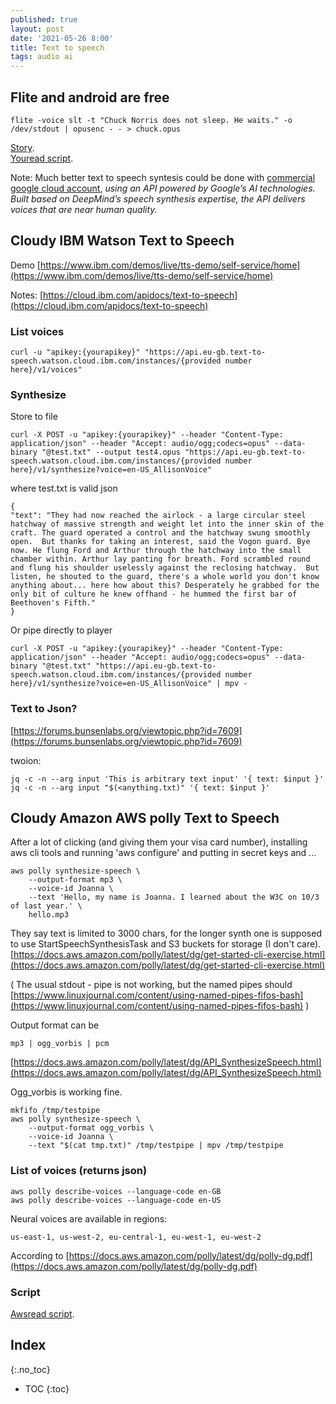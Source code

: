 ```yaml
---
published: true
layout: post
date: '2021-05-26 8:00'
title: Text to speech
tags: audio ai 
---
```

## Flite and android are free

    flite -voice slt -t "Chuck Norris does not sleep. He waits." -o /dev/stdout | opusenc - - > chuck.opus

[Story](https://forums.bunsenlabs.org/viewtopic.php?pid=114642#p114642).  
[Youread script](https://raw.githubusercontent.com/brontosaurusrex/bucentaur/master/.experiments/bin/youread).

Note: Much better text to speech syntesis could be done with [commercial google cloud account](https://cloud.google.com/text-to-speech/docs/quickstart-protocol), _using an API powered by Google’s AI technologies. Built based on DeepMind’s speech synthesis expertise, the API delivers voices that are near human quality._

## Cloudy IBM Watson Text to Speech

Demo [https://www.ibm.com/demos/live/tts-demo/self-service/home](https://www.ibm.com/demos/live/tts-demo/self-service/home)

Notes: [https://cloud.ibm.com/apidocs/text-to-speech](https://cloud.ibm.com/apidocs/text-to-speech)

### List voices

    curl -u "apikey:{yourapikey}" "https://api.eu-gb.text-to-speech.watson.cloud.ibm.com/instances/{provided number here}/v1/voices"

### Synthesize

Store to file

    curl -X POST -u "apikey:{yourapikey}" --header "Content-Type: application/json" --header "Accept: audio/ogg;codecs=opus" --data-binary "@test.txt" --output test4.opus "https://api.eu-gb.text-to-speech.watson.cloud.ibm.com/instances/{provided number here}/v1/synthesize?voice=en-US_AllisonVoice"

where test.txt is valid json

    {
    "text": "They had now reached the airlock - a large circular steel hatchway of massive strength and weight let into the inner skin of the craft. The guard operated a control and the hatchway swung smoothly open.  But thanks for taking an interest, said the Vogon guard. Bye now. He flung Ford and Arthur through the hatchway into the small chamber within. Arthur lay panting for breath. Ford scrambled round and flung his shoulder uselessly against the reclosing hatchway.  But listen, he shouted to the guard, there's a whole world you don't know anything about... here how about this? Desperately he grabbed for the only bit of culture he knew offhand - he hummed the first bar of Beethoven's Fifth."
    }

Or pipe directly to player

    curl -X POST -u "apikey:{yourapikey}" --header "Content-Type: application/json" --header "Accept: audio/ogg;codecs=opus" --data-binary "@test.txt" "https://api.eu-gb.text-to-speech.watson.cloud.ibm.com/instances/{provided number here}/v1/synthesize?voice=en-US_AllisonVoice" | mpv -

### Text to Json?

[https://forums.bunsenlabs.org/viewtopic.php?id=7609](https://forums.bunsenlabs.org/viewtopic.php?id=7609)

twoion:

    jq -c -n --arg input 'This is arbitrary text input' '{ text: $input }'
    jq -c -n --arg input "$(<anything.txt)" '{ text: $input }'

## Cloudy Amazon AWS polly Text to Speech

After a lot of clicking (and giving them your visa card number), installing aws cli tools and running 'aws configure' and putting in secret keys and ...

    aws polly synthesize-speech \
        --output-format mp3 \
        --voice-id Joanna \
        --text 'Hello, my name is Joanna. I learned about the W3C on 10/3 of last year.' \
        hello.mp3

They say text is limited to 3000 chars, for the longer synth one is supposed to use StartSpeechSynthesisTask and S3 buckets for storage (I don't care).  
[https://docs.aws.amazon.com/polly/latest/dg/get-started-cli-exercise.html](https://docs.aws.amazon.com/polly/latest/dg/get-started-cli-exercise.html)

( The usual stdout - pipe is not working, but the named pipes should  
[https://www.linuxjournal.com/content/using-named-pipes-fifos-bash](https://www.linuxjournal.com/content/using-named-pipes-fifos-bash) )

Output format can be

    mp3 | ogg_vorbis | pcm

[https://docs.aws.amazon.com/polly/latest/dg/API_SynthesizeSpeech.html](https://docs.aws.amazon.com/polly/latest/dg/API_SynthesizeSpeech.html)

Ogg_vorbis is working fine.

    mkfifo /tmp/testpipe
    aws polly synthesize-speech \
        --output-format ogg_vorbis \
        --voice-id Joanna \
        --text "$(cat tmp.txt)" /tmp/testpipe | mpv /tmp/testpipe

### List of voices (returns json)

    aws polly describe-voices --language-code en-GB
    aws polly describe-voices --language-code en-US

Neural voices are available in regions: 

    us-east-1, us-west-2, eu-central-1, eu-west-1, eu-west-2  

According to [https://docs.aws.amazon.com/polly/latest/dg/polly-dg.pdf](https://docs.aws.amazon.com/polly/latest/dg/polly-dg.pdf)

### Script

[Awsread script](https://raw.githubusercontent.com/brontosaurusrex/bucentaur/master/.experiments/bin/awsread).

## Index
{:.no_toc}

* TOC
{:toc}
